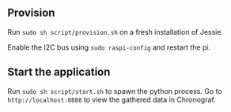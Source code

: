 ## Provision
Run `sudo sh script/provision.sh` on a fresh installation of Jessie.

Enable the I2C bus using `sudo raspi-config` and restart the pi.

## Start the application
Run `sudo sh script/start.sh` to spawn the python process. Go to `http://localhost:8888` to view the gathered data in Chronograf.
